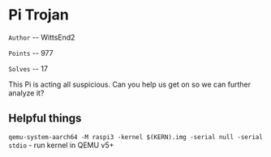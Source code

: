 # Pi Trojan

`Author` -- WittsEnd2

`Points` -- 977

`Solves` -- 17

This Pi is acting all suspicious. Can you help us get on so we can further analyze it? 

## Helpful things
`qemu-system-aarch64 -M raspi3 -kernel $(KERN).img -serial null -serial stdio` - run kernel in QEMU v5+
